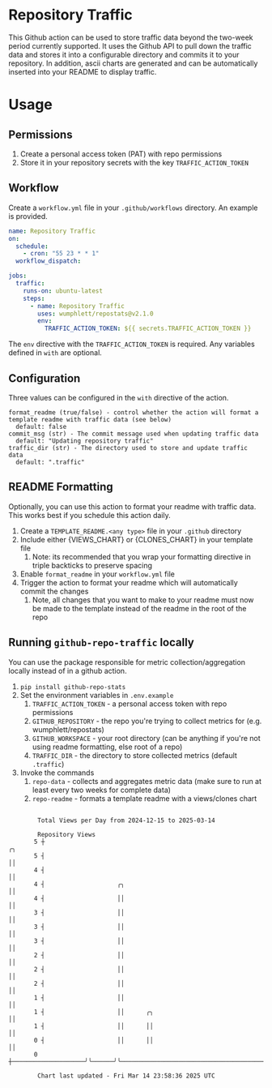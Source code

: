 # Repository Traffic

This Github action can be used to store traffic data beyond the two-week period currently supported.
It uses the Github API to pull down the traffic data and stores it into a configurable directory and commits it to your 
repository. In addition, ascii charts are generated and can be automatically inserted into your README to display traffic.

# Usage
## Permissions
1. Create a personal access token (PAT) with repo permissions
2. Store it in your repository secrets with the key `TRAFFIC_ACTION_TOKEN`

## Workflow
Create a `workflow.yml` file in your `.github/workflows` directory. An example is provided.

```yaml
name: Repository Traffic
on:
  schedule:
    - cron: "55 23 * * 1"
  workflow_dispatch:

jobs:
  traffic:
    runs-on: ubuntu-latest
    steps:
      - name: Repository Traffic
        uses: wumphlett/repostats@v2.1.0
        env:
          TRAFFIC_ACTION_TOKEN: ${{ secrets.TRAFFIC_ACTION_TOKEN }}
```
The `env` directive with the `TRAFFIC_ACTION_TOKEN` is required. Any variables defined in `with` are optional.

## Configuration
Three values can be configured in the `with` directive of the action.
```
format_readme (true/false) - control whether the action will format a template readme with traffic data (see below)
  default: false
commit_msg (str) - The commit message used when updating traffic data
  default: "Updating repository traffic"
traffic_dir (str) - The directory used to store and update traffic data
  default: ".traffic"
```

## README Formatting
Optionally, you can use this action to format your readme with traffic data. This works best if you schedule this action
daily.

1. Create a `TEMPLATE_README.<any type>` file in your `.github` directory
2. Include either {VIEWS_CHART} or {CLONES_CHART} in your template file
   1. Note: its recommended that you wrap your formatting directive in triple backticks to preserve spacing
3. Enable `format_readme` in your `workflow.yml` file
4. Trigger the action to format your readme which will automatically commit the changes
   1. Note, all changes that you want to make to your readme must now be made to the template instead of the readme in the root of the repo

## Running `github-repo-traffic` locally
You can use the package responsible for metric collection/aggregation locally instead of in a github action.

1. `pip install github-repo-stats`
2. Set the environment variables in `.env.example`
   1. `TRAFFIC_ACTION_TOKEN` - a personal access token with repo permissions
   2. `GITHUB_REPOSITORY` - the repo you're trying to collect metrics for (e.g. wumphlett/repostats)
   3. `GITHUB_WORKSPACE` - your root directory (can be anything if you're not using readme formatting, else root of a repo)
   4. `TRAFFIC_DIR` - the directory to store collected metrics (default `.traffic`)
3. Invoke the commands
   1. `repo-data` - collects and aggregates metric data (make sure to run at least every two weeks for complete data)
   2. `repo-readme` - formats a template readme with a views/clones chart

```

        Total Views per Day from 2024-12-15 to 2025-03-14

        Repository Views
       5 ┼                                                                                       ╭╮
       5 ┤                                                                                       ││
       4 ┤                                                                                       ││
       4 ┤                    ╭╮                                                                 ││
       4 ┤                    ││                                                                 ││
       3 ┤                    ││                                                                 ││
       3 ┤                    ││                                                                 ││
       3 ┤                    ││                                                                 ││
       2 ┤                    ││                                                                 ││
       2 ┤                    ││                                                                 ││
       2 ┤                    ││                                                                 ││
       1 ┤                    ││                                                                 ││
       1 ┤                    ││      ╭╮                                                         ││
       1 ┤                    ││      ││                                                         ││
       0 ┤                    ││      ││                                                         ││
       0 ┼────────────────────╯╰──────╯╰─────────────────────────────────────────────────────────╯╰

        Chart last updated - Fri Mar 14 23:58:36 2025 UTC
        
```
